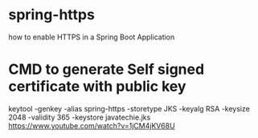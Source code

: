 # spring-https
 how to enable HTTPS in a Spring Boot Application
 
 # CMD to generate Self signed certificate with public key
keytool -genkey -alias spring-https -storetype JKS -keyalg RSA -keysize 2048 -validity 365 -keystore javatechie.jks 
https://www.youtube.com/watch?v=1jCM4jKV68U
